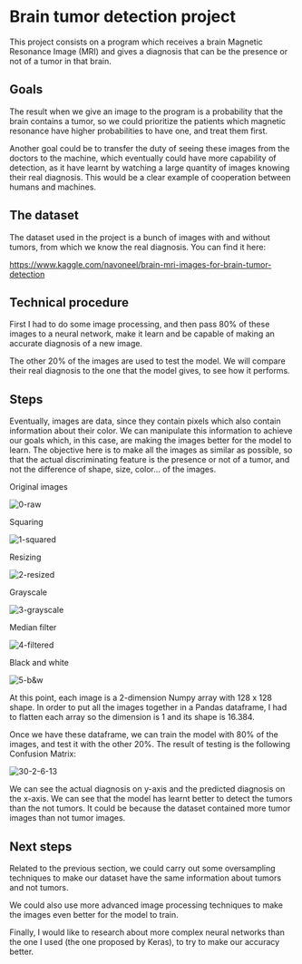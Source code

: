 # **Brain tumor detection project**

This project consists on a program which receives a brain Magnetic Resonance Image (MRI) and gives a diagnosis that can be the presence or not of a tumor in that brain.

## **Goals**

The result when we give an image to the program is a probability that the brain contains a tumor, so we could prioritize the patients which magnetic resonance have higher probabilities to have one, and treat them first.

Another goal could be to transfer the duty of seeing these images from the doctors to the machine, which eventually could have more capability of detection, as it have learnt by watching a large quantity of images knowing their real diagnosis. This would be a clear example of cooperation between humans and machines.
    
## **The dataset**

The dataset used in the project is a bunch of images with and without tumors, from which we know the real diagnosis. You can find it here:

https://www.kaggle.com/navoneel/brain-mri-images-for-brain-tumor-detection

## **Technical procedure**

First I had to do some image processing, and then pass 80% of these images to a neural network, make it learn and be capable of making an accurate diagnosis of a new image.

The other 20% of the images are used to test the model. We will compare their real diagnosis to the one that the model gives, to see how it performs.

## **Steps**

Eventually, images are data, since they contain pixels which also contain information about their color. We can manipulate this information to achieve our goals which, in this case, are making the images better for the model to learn. The objective here is to make all the images as similar as possible, so that the actual discriminating feature is the presence or not of a tumor, and not the difference of shape, size, color… of the images.

Original images

![0-raw](https://github.com/alonsopdani/brain-tumor-detection-project/blob/master/images/0-raw.png)

Squaring

![1-squared](https://github.com/alonsopdani/brain-tumor-detection-project/blob/master/images/1-squared.png)

Resizing

![2-resized](https://github.com/alonsopdani/brain-tumor-detection-project/blob/master/images/2-resized.png)

Grayscale

![3-grayscale](https://github.com/alonsopdani/brain-tumor-detection-project/blob/master/images/3-grayscale.png)

Median filter

![4-filtered](https://github.com/alonsopdani/brain-tumor-detection-project/blob/master/images/4-filtered.png)

Black and white

![5-b&w](https://github.com/alonsopdani/brain-tumor-detection-project/blob/master/images/5-b&w.png)

At this point, each image is a 2-dimension Numpy array with 128 x 128 shape. In order to put all the images together in a Pandas dataframe, I had to flatten each array so the dimension is 1 and its shape is 16.384.

Once we have these dataframe, we can train the model with 80% of the images, and test it with the other 20%. The result of testing is the following Confusion Matrix:

![30-2-6-13](https://github.com/alonsopdani/brain-tumor-detection-project/blob/master/images/30-2-6-13.png)

We can see the actual diagnosis on y-axis and the predicted diagnosis on the x-axis. We can see that the model has learnt better to detect the tumors than the not tumors. It could be because the dataset contained more tumor images than not tumor images.

## **Next steps**

Related to the previous section, we could carry out some oversampling techniques to make our dataset have the same information about tumors and not tumors.

We could also use more advanced image processing techniques to make the images even better for the model to train.

Finally, I would like to research about more complex neural networks than the one I used (the one proposed by Keras), to try to make our accuracy better.

